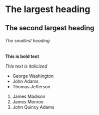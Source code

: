 # The largest heading
## The second largest heading
###### The smallest heading

**This is bold text**

*This text is italicized*

- George Washington
- John Adams
- Thomas Jefferson


1. James Madison
2. James Monroe
3. John Quincy Adams
